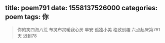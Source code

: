 title: poem791
date: 1558137526000
categories: poem
tags: 你
---
> 你的笑四海八荒
布灵布灵暖我心房
早安
孤独小美
格致别趣
六点起床第791天 迟到78